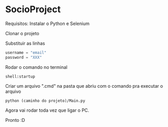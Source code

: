 # SocioProject

Requisitos: Instalar o Python e Selenium

Clonar o projeto

Substituir as linhas
```python
username = "email"
password = "XXX"
```


Rodar o comando no terminal
```shell
shell:startup
```

Criar um arquivo ".cmd" na pasta que abriu com o comando pra executar o arquivo
```shell
python (caminho do projeto)/Main.py
```
Agora vai rodar toda vez que ligar o PC.

Pronto :D
